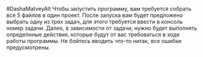 #DashaMatveyAlt
Чтобы запустить программу, вам требуется собрать все 5 файлов в один проект. После запуска вам будет предложено выбрать одну из трех задач, для этого требуется ввести в консоль номер задачи. Далее, в зависимости от задачи, нужно будет выполнять определнные действия, которые будут от вас требоваться в ходе работы программы. Не бойтесь вводить что-то нитак, все ошибки предусмотрены.
